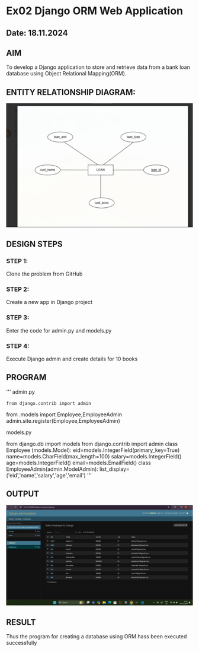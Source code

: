 # Ex02 Django ORM Web Application
## Date: 18.11.2024

## AIM
To develop a Django application to store and retrieve data from a bank loan database using Object Relational Mapping(ORM).

## ENTITY RELATIONSHIP DIAGRAM:
![alt text](<Screenshot 2024-12-14 131828.png>)

## DESIGN STEPS

### STEP 1:
Clone the problem from GitHub

### STEP 2:
Create a new app in Django project

### STEP 3:
Enter the code for admin.py and models.py

### STEP 4:
Execute Django admin and create details for 10 books

## PROGRAM
'''
admin.py 
    
    from django.contrib import admin
from .models import Employee,EmployeeAdmin
admin.site.register(Employee,EmployeeAdmin)

models.py
   
   from django.db import models
from django.contrib import admin
class Employee (models.Model):
    eid=models.IntegerField(primary_key=True)
    name=models.CharField(max_length=100)
    salary=models.IntegerField()
    age=models.IntegerField()
    email=models.EmailField()
class EmployeeAdmin(admin.ModelAdmin):
    list_display=('eid','name','salary','age','email')
'''


## OUTPUT
![alt text](<Screenshot 2024-11-18 214732.png>)



## RESULT
Thus the program for creating a database using ORM hass been executed successfully
